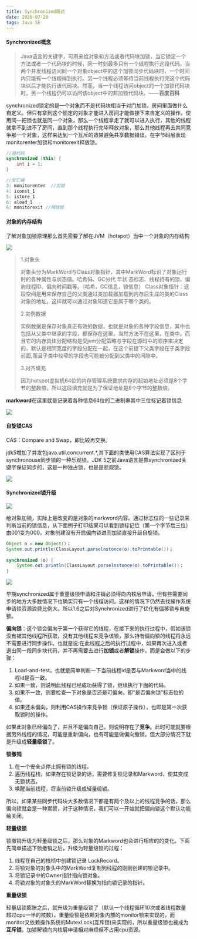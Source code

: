 ```yaml
---
title: Synchronized简述
date: 2020-07-20
tags: Java SE
---
```


#### Synchronized概念

>Java语言的关键字，可用来给对象和方法或者代码块加锁，当它锁定一个方法或者一个代码块的时候，同一时刻最多只有一个线程执行这段代码。当两个并发线程访问同一个对象object中的这个加锁同步代码块时，一个时间内只能有一个线程得到执行。另一个线程必须等待当前线程执行完这个代码块以后才能执行该代码块。<!--more-->然而，当一个线程访问object的一个加锁代码块时，另一个线程仍可以访问该object中的非加锁代码块。——**百度百科**

synchronized锁定的是一个对象而不是代码块相当于对门加锁，房间里面做什么自定义。但只有拿到这个锁定的对象才能进入房间才能做接下来自定义的操作。使用同一把锁也就是同一个对象，那么一个线程拿走了就可以进入执行，其他的线程就拿不到进不了房间，直到那个线程执行完毕释放对象，那么其他线程再去共同竞争那一个对象，这样来达到一个互斥的效果避免共享数据错误。在字节码层表现monitorenter加锁和monitorexit释放锁。

```java
//源代码
synchronized (this) {
	int i = 1;
}
```

```java
//反汇编
3: monitorenter  //加锁
4: iconst_1
5: istore_1
6: aload_1
6: monitorexit //释放锁
```



#### 对象的内存结构

了解对象加锁原理那么首先需要了解在JVM（hotspot）当中一个对象的内存结构

![](https://gitee.com/Jasper-zh/blogImage/raw/master/Synchronized/对象内存结构.png)

>1.对象头
>
>对象头分为MarkWord与Class对象指针，其中MarkWord标识了对象运行时的各种属性与状态值。哈希码、GC分代 年状 态标志、线程持有的锁、偏向线程ID、偏向时间戳等。（哈希，GC信息，锁信息）
>Class对象指针：这段空间是用来保存自己的父类通过类加载器加载到内存后生成的类的Class对象的地址，这样就可以通过对象知道它是属于哪个类的。
>
>2.实例数据
>
>实例数据是保存对象真正有效的数据，也就是对象的各种字段信息，其中也包括从父类中继承的字段，都保存在这里，当然方法不在这里，在类中。而且它的内存具体分配结构是受jvm分配策略与字段在源码中的顺序来决定的，默认是相同宽度的字段分配在一起，在这个前提下父类字段在子类字段前面,而且子类中较窄的字段也可能被分配到父类中的间隙中。
>
>3.对齐填充
>
>因为hotspot虚拟机64位的内存管理系统要求内存的起始地址必须是8个字节的整数倍，所以这段填充就是为了保证地址是8个字节的整数倍。

**markword**在这里就是记录着各种信息64位的二进制串其中三位标记着锁信息

![](https://gitee.com/Jasper-zh/blogImage/raw/master/Synchronized/对象头.png)



#### 自旋锁CAS

CAS：Compare and Swap，即比较再交换。

jdk5增加了并发包java.util.concurrent.*,其下面的类使用CAS算法实现了区别于synchronouse同步锁的一种乐观锁。JDK 5之前Java语言是靠synchronized关键字保证同步的，这是一种独占锁，也是是悲观锁。

![](https://gitee.com/Jasper-zh/blogImage/raw/master/Synchronized/CAS.png)



#### Synchronized锁升级

![](https://gitee.com/Jasper-zh/blogImage/raw/master/Synchronized/锁升级.png)

给对象加锁，实际上是改变的是对象的markword内容。通过标志位的一些记录来判断当前的锁信息，从下面例子打印结果可以看到锁标记位（第一个字节后三位）由001变为000，对象创建没有开启偏向锁进而加锁直接升级自旋锁。

```java
Object o = new Object()；
System.out.println(ClassLayout.parselnstonce(o).toPrintable())； 
    
synchronized (o) {
	System.out.println(ClassLayout.porselnstonce(o).toPrintable())； 
}
```

![](https://gitee.com/Jasper-zh/blogImage/raw/master/Synchronized/markword.png)

早期synchronized属于重量级锁申请和注销必须得向内核层申请。但有些需要同步的地方大多数情况下也确实只有一个线程访问。这样的情况下仍然去找操作系统申请锁资源浪费比例大。所以1.6之后对Synchronized进行了优化有偏移锁与自旋锁。

**偏向锁**：这个锁会偏向于第一个获得它的线程，在接下来的执行过程中，假如该锁没有被其他线程所获取，没有其他线程来竞争该锁，那么持有偏向锁的线程将永远不需要进行同步操作。也就是说:在此线程之后的执行过程中，如果再次进入或者退出同一段同步块代码，并不再需要去进行**加锁**或者**解锁**操作，而是会做以下的步骤：

1. Load-and-test，也就是简单判断一下当前线程id是否与Markword当中的线程id是否一致。
2. 如果一致，则说明此线程已经成功获得了锁，继续执行下面的代码。
3. 如果不一致，则要检查一下对象是否还是可偏向，即“是否偏向锁”标志位的值。
4. 如果还未偏向，则利用CAS操作来竞争锁（保证原子操作），也即是第一次获取锁时的操作。

如果此对象已经偏向了，并且不是偏向自己，则说明存在了**竞争**。此时可能就要根据另外线程的情况，可能是重新偏向，也有可能是做偏向撤销，但大部分情况下就是升级成**轻量级锁**了。

**锁撤销**

1. 在一个安全点停止拥有锁的线程。
2. 遍历线程栈，如果存在锁记录的话，需要修复锁记录和Markword，使其变成无锁状态。
3. 唤醒当前线程，将当前锁升级成轻量级锁。

所以，如果某些同步代码块大多数情况下都是有两个及以上的线程竞争的话，那么偏向锁就会是一种累赘，对于这种情况，我们可以一开始就把偏向锁这个默认功能给关闭。

**轻量级锁**

锁撤销升级为轻量级锁之后，那么对象的Markword也会进行相应的的变化。下面先简单描述下锁撤销之后，升级为轻量级锁的过程：

1. 线程在自己的栈桢中创建锁记录 LockRecord。
2. 将锁对象的对象头中的MarkWord复制到线程的刚刚创建的锁记录中。
3. 将锁记录中的Owner指针指向锁对象。
4. 将锁对象的对象头的MarkWord替换为指向锁记录的指针。

**重量级锁**

轻量级锁膨胀之后，就升级为重量级锁了（默认一个线程循环10次或者线程数量超过cpu一半的核数）。重量级锁是依赖对象内部的monitor锁来实现的，而monitor又依赖操作系统的MutexLock(互斥锁)来实现的，所以重量级锁也被成为**互斥锁**，加锁解锁向内核层申请相对麻烦但不占用cpu资源。